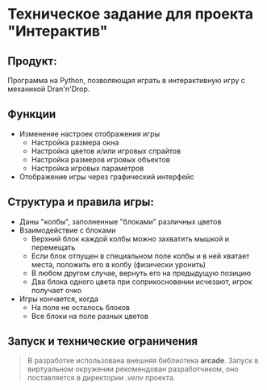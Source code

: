 # Техническое задание для проекта "Интерактив"
##  Продукт:
Программа на Python, позволяющая играть в интерактивную игру с механикой Dran'n'Drop.
## Функции
* Изменение настроек отображения игры
  * Настройка размера окна
  * Настройка цветов и/или игровых спрайтов
  * Настройка размеров игровых объектов
  * Настройка игровых параметров
* Отображение игры через графический интерфейс 
## Структура и правила игры:
  * Даны "колбы", заполненные "блоками" различных цветов
  * Взаимодействие с блоками
    * Верхний блок каждой колбы можно захватить мышкой и перемещать
    * Если блок отпущен в специальном поле колбы и в ней хватает места, положить его в колбу (физически уронить)
    * В любом другом случае, вернуть его на предыдущую позицию
    * Два блока одного цвета при соприкосновении исчезают, игрок получает очко
  * Игры кончается, когда
    * На поле не осталось блоков
    * Все блоки на поле разных цветов
## Запуск и технические ограничения
> В разработке использована внешняя библиотека **arcade**.
> Запуск в виртуальном окружении рекомендован разработчиком, оно поставляется в директории _.venv_ проекта.